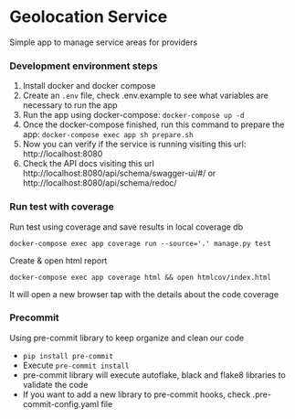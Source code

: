 # Geolocation Service
Simple app to manage service areas for providers

### Development environment steps
1. Install docker and docker compose
2. Create an `.env` file, check .env.example to see what variables are necessary to run the app
3. Run the app using docker-compose: `docker-compose up -d`
4. Once the docker-compose finished, run this command to prepare the app: 
`docker-compose exec app sh prepare.sh`
5. Now you can verify if the service is running visiting this url: http://localhost:8080
6. Check the API docs visiting this url http://localhost:8080/api/schema/swagger-ui/#/ or http://localhost:8080/api/schema/redoc/ 

### Run test with coverage
Run test using coverage and save results in local coverage db

    docker-compose exec app coverage run --source='.' manage.py test

Create & open html report

    docker-compose exec app coverage html && open htmlcov/index.html
 
It will open a new browser tap with the details about the code coverage

### Precommit
Using pre-commit library to keep organize and clean our code 
- `pip install pre-commit`
- Execute `pre-commit install`
- pre-commit library will execute autoflake, black and flake8 libraries to validate the code
- If you want to add a new library to pre-commit hooks, check .pre-commit-config.yaml file